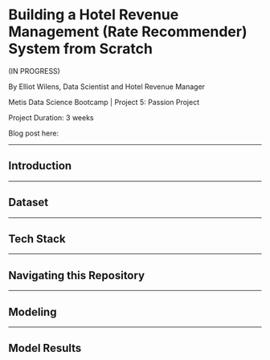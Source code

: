 # Building a Hotel Revenue Management (Rate Recommender) System from Scratch

(IN PROGRESS)

By Elliot Wilens, Data Scientist and Hotel Revenue Manager

Metis Data Science Bootcamp | Project 5: Passion Project

Project Duration: 3 weeks

Blog post here: 

___
## Introduction


___
## Dataset


___
## Tech Stack


___
## Navigating this Repository


___
## Modeling


___
## Model Results
